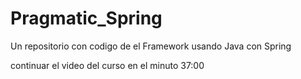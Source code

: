 # Pragmatic_Spring
Un repositorio con codigo de el Framework usando Java con Spring

continuar el video del curso en el minuto 37:00